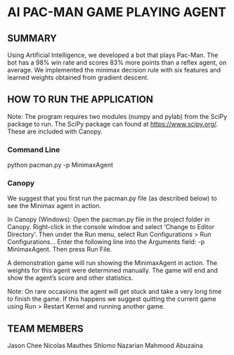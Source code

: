# AI PAC-MAN GAME PLAYING AGENT

## SUMMARY

Using Artificial Intelligence, we developed a bot that plays Pac-Man. The bot has a 98% win rate and scores 83% more points than a reflex agent, on average. We implemented the minimax decision rule with six features and learned weights obtained from gradient descent.

## HOW TO RUN THE APPLICATION

Note: The program requires two modules (numpy and pylab) from the SciPy package to run. The SciPy package can found at https://www.scipy.org/. These are included with Canopy.

### Command Line

python pacman.py -p MinimaxAgent

### Canopy

We suggest that you first run the pacman.py file (as described below) to see the Minimax agent in action.

In Canopy (Windows): Open the pacman.py file in the project folder in Canopy. Right-click in the console window and select ‘Change to Editor Directory’. Then under the Run menu, select Run Configurations > Run Configurations…
Enter the following line into the Arguments field: -p MinimaxAgent. Then press Run File.

A demonstration game will run showing the MinimaxAgent in action. The weights for this agent were determined manually. The game will end and show the agent’s score and other statistics.

Note: On rare occasions the agent will get stuck and take a very long time to finish the game. If this happens we suggest quitting the current game using Run > Restart Kernel and running another game.

## TEAM MEMBERS

Jason Chee
Nicolas Mauthes
Shlomo Nazarian
Mahmood Abuzaina
